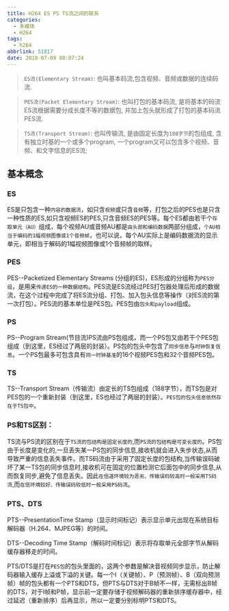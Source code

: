 ```yaml
---
title: H264 ES PS TS流之间的联系
categories:
  - 多媒体
  - H264
tags:
  - h264
abbrlink: 51817
date: 2018-07-09 08:07:24
---
```


> `ES流(Elementary Stream)`: 也叫基本码流,包含视频、音频或数据的连续码流.

> `PES流(Packet Elementary Stream)`: 也叫打包的基本码流, 是将基本的码流ES流根据需要分成长度不等的数据包, 并加上包头就形成了打包的基本码流PES流.

> `TS流(Transport Stream)`: 也叫传输流, 是由固定长度为`188字节`的包组成, 含有独立时基的一个或多个program, 一个program又可以包含多个视频、音频、和文字信息的ES流;

<!--more-->

## 基本概念
### ES

ES是只包含一种`内容的数据流`，如只含`视频`或只含`音频`等，打包之后的PES也是只含一种性质的ES,如只含视频ES的PES,只含音频ES的PES等。每个ES都由若干个`存取单元（AU）`组成，每个视频AU或音频AU都是`由头部和编码数据`两部分组成，`个AU相当于编码的1幅视频图像或1个音频帧`，也可以说，每个AU实际上是编码数据流的显示单元，即相当于解码的1幅视频图像或1个音频帧的取样。

### PES

PES--Packetized  Elementary Streams  (分组的ES)，ES形成的分组称为`PES分组`，是用来`传递ES的一种数据结构`。PES流是ES流经过PES打包器处理后形成的数据流，在这个过程中完成了将ES流分组、打包、加入包头信息等操作（对ES流的第一次打包）。PES流的基本单位是PES包。PES包由`包头和payload`组成。

### PS

PS--Program Stream(节目流)PS流由PS包组成，而一个PS包又由若干个PES包组成（到这里，ES经过了两层的封装）。PS包的包头中包含了`同步信息`与`时钟恢复信息`。一个PS包最多可包含具有`同一时钟基准`的16个视频PES包和32个音频PES包。

### TS

TS--Transport Stream（传输流）由定长的TS包组成（188字节），而TS包是对PES包的一个重新封装（到这里，ES也经过了两层的封装）。`PES包的包头信息依然存在于TS包中`。


### PS和TS区别：

TS流与PS流的区别在于`TS流的包结构是固定长度的`,而`PS流的包结构是可变长度的`。PS包由于长度是变化的,一旦丢失某一PS包的同步信息,接收机就会进入失步状态,从而导致严重的信息丢失事件。而TS码流由于采用了固定长度的包结构,当传输误码破坏了某一TS包的同步信息时,接收机可在固定的位置检测它后面包中的同步信息,从而恢复同步,避免了信息丢失。因此`在信道环境较为恶劣、传输误码较高时一般采用TS码流`,而`在信环境较好、传输误码较低时一般采用PS码流`。

###  PTS、DTS

PTS--PresentationTime Stamp（显示时间标记）表示显示单元出现在系统目标解码器（H.264、MJPEG等）的时间。

DTS--Decoding Time Stamp（解码时间标记）表示将存取单元全部字节从解码缓存器移走的时间。

PTS/DTS是打在`PES包`的包头里面的，这两个参数是解决音视频同步显示，防止解码器输入缓存上溢或下溢的关键。每一个I（关键帧）、P（预测帧）、B（双向预测 帧）帧的包头都有一个PTS和DTS，但PTS与DTS对于B帧不一样，无需标出B帧的DTS，对于I帧和P帧，显示前一定要存储于视频解码器的重新排序缓存器中，经过延迟（重新排序）后再显示，所以一定要分别标明PTS和DTS。
